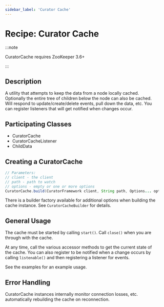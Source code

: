 ```yaml
---
sidebar_label: 'Curator Cache'
---
```


# Recipe: Curator Cache

:::note

CuratorCache requires ZooKeeper 3.6+

:::

## Description

A utility that attempts to keep the data from a node locally cached. Optionally the entire tree of children below the node can also be cached. Will respond to update/create/delete events, pull down the data, etc. You can register listeners that will get notified when changes occur.

## Participating Classes

* CuratorCache
* CuratorCacheListener
* ChildData

## Creating a CuratorCache

```java
// Parameters:
// client - the client
// path - path to watch
// options - empty or one or more options
CuratorCache.build(CuratorFramework client, String path, Options... options);
```

There is a builder factory available for additional options when building the cache instance. See `CuratorCacheBuilder` for details.

## General Usage

The cache must be started by calling `start()`. Call `close()` when you are through with the cache.

At any time, call the various accessor methods to get the current state of the cache. You can also register to be notified when a change occurs by calling `listenable()` and then registering a listener for events.

See the examples for an example usage.

## Error Handling

CuratorCache instances internally monitor connection losses, etc. automatically rebuilding the cache on reconnection.
